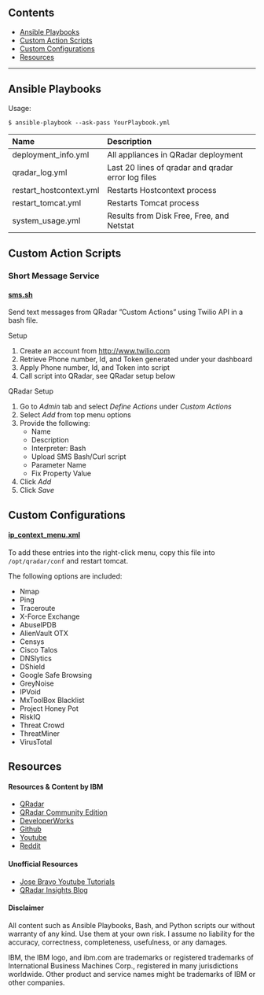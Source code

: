 ## Contents
- [Ansible Playbooks](#ansible-playbooks)
- [Custom Action Scripts](#custom-action-scripts)
- [Custom Configurations](#custom-configurations)
- [Resources](#resources)

---

## Ansible Playbooks

Usage:
```
$ ansible-playbook --ask-pass YourPlaybook.yml 
```

| Name | Description |
| :--- | :--- |
| deployment_info.yml | All appliances in QRadar deployment | 
| qradar_log.yml | Last 20 lines of qradar and qradar error log files |
| restart_hostcontext.yml | Restarts Hostcontext process | 
| restart_tomcat.yml | Restarts Tomcat process |
| system_usage.yml | Results from Disk Free, Free, and Netstat |

## Custom Action Scripts

### Short Message Service

#### [sms.sh](https://github.com/josh-morin/qradar/blob/master/scripts/sms.sh)
Send text messages from QRadar ”Custom Actions” using Twilio API in a bash file. 

Setup
1. Create an account from http://www.twilio.com
2. Retrieve Phone number, Id, and Token generated under your dashboard
3. Apply Phone number, Id, and Token into script
4. Call script into QRadar, see QRadar setup below

QRadar Setup
1. Go to _Admin_ tab and select _Define Actions_ under _Custom Actions_
2. Select _Add_ from top menu options
3. Provide the following:
   * Name
   * Description
   * Interpreter: Bash
   * Upload SMS Bash/Curl script
   * Parameter Name
   * Fix Property Value
4. Click _Add_
5. Click _Save_

## Custom Configurations

#### [ip_context_menu.xml](https://github.com/josh-morin/qradar/blob/master/configs/ip_context_menu.xml)
To add these entries into the right-click menu, copy this file into `/opt/qradar/conf` and restart tomcat.

The following options are included:
* Nmap
* Ping
* Traceroute
* X-Force Exchange
* AbuseIPDB
* AlienVault OTX
* Censys
* Cisco Talos
* DNSlytics
* DShield
* Google Safe Browsing
* GreyNoise
* IPVoid
* MxToolBox Blacklist
* Project Honey Pot
* RiskIQ
* Threat Crowd
* ThreatMiner
* VirusTotal

## Resources

#### Resources & Content by IBM
* [QRadar](https://www.ibm.com/us-en/marketplace/ibm-qradar-siem)
* [QRadar Community Edition](https://developer.ibm.com/qradar/ce/)
* [DeveloperWorks](https://ibm.biz/qradarforums)
* [Github](https://github.com/ibm-security-intelligence)
* [Youtube](https://www.youtube.com/user/IBMSecuritySupport)
* [Reddit](https://www.reddit.com/r/QRadar/)

#### Unofficial Resources
* [Jose Bravo Youtube Tutorials](https://www.youtube.com/user/jbravovideos)
* [QRadar Insights Blog](https://qradarinsights.com/)

#### Disclaimer
All content such as Ansible Playbooks, Bash, and Python scripts our without warranty of any kind. Use them at your own risk. I assume no liability for the accuracy, correctness, completeness, usefulness, or any damages.

IBM, the IBM logo, and ibm.com are trademarks or registered trademarks of International Business Machines Corp., registered in many jurisdictions worldwide. Other product and service names might be trademarks of IBM or other companies.

